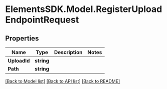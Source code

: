 # ElementsSDK.Model.RegisterUploadEndpointRequest

## Properties

Name | Type | Description | Notes
------------ | ------------- | ------------- | -------------
**UploadId** | **string** |  | 
**Path** | **string** |  | 

[[Back to Model list]](../#documentation-for-models) [[Back to API list]](../#documentation-for-api-endpoints) [[Back to README]](../)

